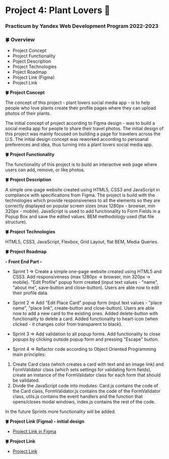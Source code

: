 # Project 4: Plant Lovers :seedling:

### Practicum by Yandex Web Development Program 2022-2023

### :four_leaf_clover: Overview

- Project Concept
- Project Functionality
- Poject Description
- Project Technologies
- Poject Roadmap
- Project Link (Figma)
- Project Link

**:four_leaf_clover: Project Concept**

The concept of this project - plant lovers social media app - is to help people who love plants create their profile pages where they can upload photos of their plants.

The initial concept of project according to Figma design - was to build a social media app for people to share their travel photos. The initial design of this project was mainly focused on building a page for travelers across the U.S. The initial design concept was reworked according to persoanal preferences and idea, thus turning into a plant lovers social media app.

**:four_leaf_clover: Project Functionality**

The functionality of this project is to build an interactive web page where users can add, remove, or like photos.

**:four_leaf_clover: Project Description**

A simple one-page website created using HTML5, CSS3 and JavaScript in compliance with specifications from Figma. The project is build with the technologies which provide responsiveness to all the elements so they are correctly displayed on popular screen sizes (max 1280px - browser, min 320px - mobile). JavaScript is used to add functionality to Form Fields in a Popup Box and save the edited values. BEM methodology used (flat file structure).

**:four_leaf_clover: Project Technologies**

HTML5, CSS3, JavaScript, Flexbox, Grid Layout, flat BEM, Media Queries.

**:four_leaf_clover: Project Roadmap**

**- Front End Part -**

- Sprint 1 => Create a simple one-page website created using HTML5 and CSS3. Add responsiveness (max 1280px -> browser, min 320px -> mobile). "Edit Profile" popup form created (input text values - "name", "about me", save-button and close-button). Users are able now to edit their profile data.

- Sprint 2 => Add "Edit Place Card" popup form (input text values - "place name", "place link", create-button and close-button). Users are able now to add a new card to the existing ones. Added delete-button with functionality to delete a card. Added functionality to heart-icon (when clicked - it changes color from transparent to black).

- Sprint 3 => Add validation to all popup forms. Add functionality to close popups by clicking outside popup form and pressing "Escape" button.

- Sprint 4 => Refactor code according to Object Oriented Programming main principles:

1. Create Card class (which creates a card with text and an image link) and FormValidator class (which sets settings for validating form fields), create an instance of the FormValidator class for each form that should be validated.
2. Divide the JavaScript code into modules: Card.js contains the code of the Card class, FormValidator.js contains the code of the FormValidator class, utils.js contains the event handlers and the function that opens/closes modal windows, index.js contains the rest of the code.

In the future Sprints more functionality will be added.

**:four_leaf_clover: Project Link (Figma) - initial design**

- [Project Link in Figma](https://www.figma.com/file/SurN1jaeEQIhuZEDMhmWWf/Sprint-4-Around-The-U.S.-desktop-mobile?node-id=0%3A1)

**:four_leaf_clover: Project Link**

- [Project Link](https://mariakonstantinov.github.io/web_project_4/)
